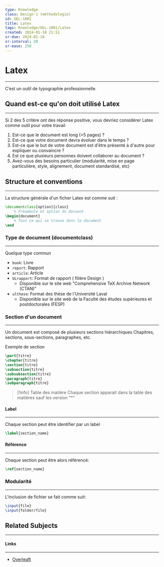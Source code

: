 ```yaml
---
type: Knowledge
class: Design-1 (méthodologie)
id: GEL-1001
title: Latex 
tags: Knowledge/GEL-1001/Latex 
created: 2024-01-18 21:51
sr-due: 2024-02-18
sr-interval: 20
sr-ease: 250
---
```

# Latex 
----
C’est un outil de typographie professionnelle.

## Quand est-ce qu'on doit utilisé Latex
----
Si 2 des 5 critère ont des réponse positive, vous devriez considérer Latex comme outil pour votre travail
1. Est-ce que le document est long (>5 pages) ?
2. Est-ce que votre document devra évoluer dans le temps ?
3. Est-ce que le but de votre document est d'être présenté à d'autre pour expliquer ou convaincre ?
4. Est ce que plusieurs personnes doivent collaborer au document ?
5. Avez-vous des besoins particulier (modularité, mise en page particulière, style, alignement, document standardisé, etc)

## Structure et conventions
----
La structure générale d'un ficher Latex est comme suit :
```Latex
\documentclass[option]{class}
	% Préambule et option du docuent
\begin{document}
	% Tous ce qui se trouve dans le document
\end
```

### Type de document (documentclass)
----
Quelque type commun
- `book`: Livre
- `report`: Rapport
- `article`: Article
- `ULrapport`: Format de rapport ( filière Design )
	- Disponible sur le site web "Comprehensive TeX Archive Network (CTAN)"
- `ulthese`: Format des thèse de l'Université Laval
	- Disponible sur le site web de la Faculté des études supérieures et postdoctorales (FESP)

### Section d'un document
----
Un document est composé de plusieurs sections hiérarchiques
	Chapitres, sections, sous-sections, paragraphes, etc.

Exemple de section
```Latex
\part{titre}
\chapter{titre}
\section{titre}
\subsection{titre}
\subsubsection{titre}
\paragraph{titre}
\subparagraph{titre}
```

> [!info] Table des matière
> Chaque section apparait dans la table des matières sauf les version "\*"

#### Label
----
Chaque section peut être identifier par un label
```Latex
\label{section_name}
```

#### Référence
----
Chaque section peut être alors référencé:
```Latex
\ref{section_name}
```


### Modularité
----
L'inclusion de fichier se fait comme suit:
```Latex
\input{file}
\input{folder/file}
```

## Related Subjects
----
#### Links
----
- [Overleaft](https://www.overleaf.com)
